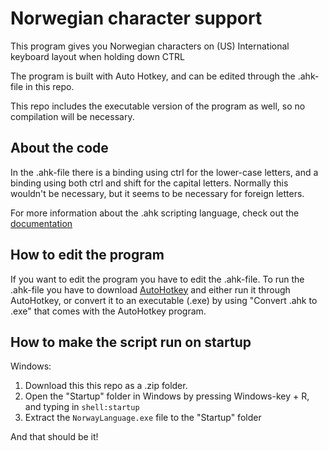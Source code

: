 # Norwegian character support
This program gives you Norwegian characters on (US) International keyboard layout when holding down CTRL

The program is built with Auto Hotkey, and can be edited through the .ahk-file in this repo. 

This repo includes the executable version of the program as well, so no compilation will be necessary.

## About the code

In the .ahk-file there is a binding using ctrl for the lower-case letters, and a binding using both ctrl and shift for the capital letters. Normally this wouldn't be necessary, but it seems to be necessary for foreign letters.

For more information about the .ahk scripting language, check out the [documentation](https://www.autohotkey.com/docs/AutoHotkey.htm)

## How to edit the program

If you want to edit the program you have to edit the .ahk-file. To run the .ahk-file you have to download [AutoHotkey](https://www.autohotkey.com/) and either run it through AutoHotkey, or convert it to an executable (.exe) by using "Convert .ahk to .exe" that comes with the AutoHotkey program.

## How to make the script run on startup

Windows: 

1. Download this this repo as a .zip folder. 
2. Open the "Startup" folder in Windows by pressing Windows-key + R, and typing in `shell:startup`
3. Extract the `NorwayLanguage.exe` file to the "Startup" folder

And that should be it!
